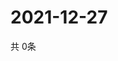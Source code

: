 # 2021-12-27
  共 0条

  <!-- BEGIN -->
  <!-- 最后更新时间Mon Dec 27 2021 13:21:29 GMT+0000 (Coordinated Universal Time) -->
  
  <!-- END -->
  
  